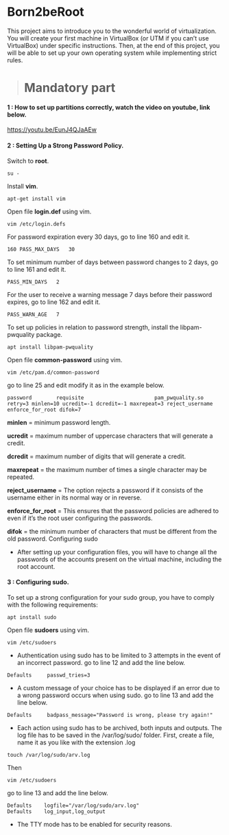 # Born2beRoot
This project aims to introduce you to the wonderful world of virtualization. You will create your first machine in VirtualBox (or UTM if you can’t use VirtualBox) under specific instructions. Then, at the end of this project, you will be able to set up your own operating system while implementing strict rules.

># Mandatory part
#### 1 : How to set up partitions correctly, watch the video on youtube, link below.
https://youtu.be/EunJ4QJaAEw

#### 2 : Setting Up a Strong Password Policy.
Switch to **root**.
```
su -
```
Install **vim**.
```
apt-get install vim
```
Open file **login.def** using vim.
```
vim /etc/login.defs
```
For password expiration every 30 days, go to line 160 and edit it.
```
160 PASS_MAX_DAYS   30
```
To set minimum number of days between password changes to 2 days, go to line 161 and edit it.
```
PASS_MIN_DAYS   2
```
For the user to receive a warning message 7 days before their password expires, go to line 162 and edit it.
```
PASS_WARN_AGE   7
```
To set up policies in relation to password strength, install the libpam-pwquality package.
```
apt install libpam-pwquality
```
Open file **common-password** using vim.
```
vim /etc/pam.d/common-password
```
go to line 25 and edit modify it as in the example below.
```
password        requisite                       pam_pwquality.so retry=3 minlen=10 ucredit=-1 dcredit=-1 maxrepeat=3 reject_username enforce_for_root difok=7
```
**minlen** = minimum password length.

**ucredit** = maximum number of uppercase characters that will generate a credit.

**dcredit** = maximum number of digits that will generate a credit.

**maxrepeat** = the maximum number of times a single character may be repeated.

**reject_username** = The option rejects a password if it consists of the username either in its normal way or in reverse.

**enforce_for_root** = This ensures that the password policies are adhered to even if it’s the root user configuring the passwords.

**difok** = the minimum number of characters that must be different from the old password.
Configuring sudo
- After setting up your configuration files, you will have to change
all the passwords of the accounts present on the virtual machine,
including the root account.
 #### 3 : Configuring sudo.
 To set up a strong configuration for your sudo group, you have to comply with the
following requirements:
```
apt install sudo
```
Open file **sudoers** using vim.
```
vim /etc/sudoers
```
- Authentication using sudo has to be limited to 3 attempts in the event of an incorrect password.
go to line 12 and add the line below.
```
Defaults     passwd_tries=3
```
- A custom message of your choice has to be displayed if an error due to a wrong
password occurs when using sudo.
go to line 13 and add the line below.
```
Defaults     badpass_message="Password is wrong, please try again!"
```
- Each action using sudo has to be archived, both inputs and outputs. The log file
has to be saved in the /var/log/sudo/ folder.
First, create a file, name it as you like with the extension .log
```
touch /var/log/sudo/arv.log
```
Then
```
vim /etc/sudoers
```
go to line 13 and add the line below.
```
Defaults	logfile="/var/log/sudo/arv.log"
Defaults	log_input,log_output
```
- The TTY mode has to be enabled for security reasons.
